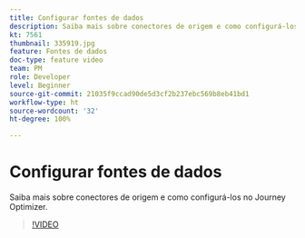 ```yaml
---
title: Configurar fontes de dados
description: Saiba mais sobre conectores de origem e como configurá-los no Journey Optimizer.
kt: 7561
thumbnail: 335919.jpg
feature: Fontes de dados
doc-type: feature video
team: PM
role: Developer
level: Beginner
source-git-commit: 21035f9ccad90de5d3cf2b237ebc569b8eb41bd1
workflow-type: ht
source-wordcount: '32'
ht-degree: 100%

---
```



# Configurar fontes de dados

Saiba mais sobre conectores de origem e como configurá-los no Journey Optimizer.

>[!VIDEO](https://video.tv.adobe.com/v/335919?quality=12)

